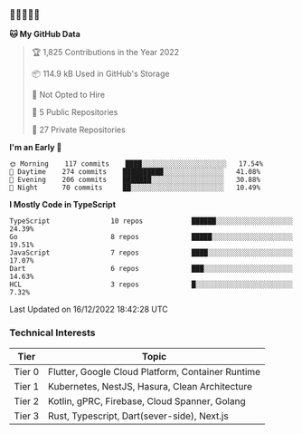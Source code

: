 ### 🤯🤯🤯🤯🤯

<!--START_SECTION:waka-->
**🐱 My GitHub Data** 

> 🏆 1,825 Contributions in the Year 2022
 > 
> 📦 114.9 kB Used in GitHub's Storage 
 > 
> 🚫 Not Opted to Hire
 > 
> 📜 5 Public Repositories 
 > 
> 🔑 27 Private Repositories  
 > 
**I'm an Early 🐤** 

```text
🌞 Morning    117 commits    ████░░░░░░░░░░░░░░░░░░░░░   17.54% 
🌆 Daytime    274 commits    ██████████░░░░░░░░░░░░░░░   41.08% 
🌃 Evening    206 commits    ███████░░░░░░░░░░░░░░░░░░   30.88% 
🌙 Night      70 commits     ██░░░░░░░░░░░░░░░░░░░░░░░   10.49%

```


**I Mostly Code in TypeScript** 

```text
TypeScript               10 repos            ██████░░░░░░░░░░░░░░░░░░░   24.39% 
Go                       8 repos             █████░░░░░░░░░░░░░░░░░░░░   19.51% 
JavaScript               7 repos             ████░░░░░░░░░░░░░░░░░░░░░   17.07% 
Dart                     6 repos             ███░░░░░░░░░░░░░░░░░░░░░░   14.63% 
HCL                      3 repos             █░░░░░░░░░░░░░░░░░░░░░░░░   7.32%

```



 Last Updated on 16/12/2022 18:42:28 UTC
<!--END_SECTION:waka-->

### Technical Interests

| Tier | Topic | 
| -------- | -------- |
| Tier 0 | Flutter, Google Cloud Platform, Container Runtime |
| Tier 1 | Kubernetes, NestJS, Hasura, Clean Architecture |
| Tier 2 | Kotlin, gPRC, Firebase, Cloud Spanner, Golang | 
| Tier 3 | Rust, Typescript, Dart(sever-side), Next.js |
